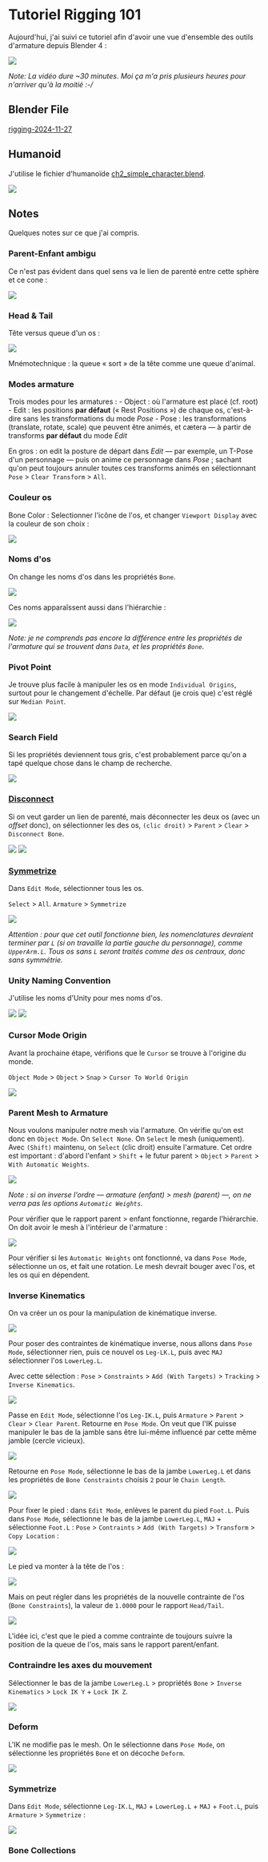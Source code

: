 # Tutoriel Rigging 101
Aujourd'hui, j'ai suivi ce tutoriel afin d'avoir une vue d'ensemble des outils d'armature depuis Blender 4 :

[![](images/rigging-tutorial-2.jpg)](https://www.youtube.com/watch?v=eoird3MVCNw)

*Note: La vidéo dure ~30 minutes. Moi ça m'a pris plusieurs heures pour n'arriver qu'à la moitié :-/*

## Blender File
[rigging-2024-11-27](../blender/tutoriels/rigging-2024-11-27/)

## Humanoid
J'utilise le fichier d'humanoïde [ch2_simple_character.blend](///blender/tutoriels/rigging-2024-11-27/rigging-2024-11-27-starter.blendps://academy.cgdive.com/courses/rigify-basics/1/lessons/1).

![](images/rigging-tutorial-2-humanoid.png)

## Notes
Quelques notes sur ce que j'ai compris.

### Parent-Enfant ambigu
Ce n'est pas évident dans quel sens va le lien de parenté entre cette sphère et ce cone :

![](images/rigging-parenting-ambiguity.png)

### Head & Tail
Tête versus queue d'un os :

![](images/rigging-head-tail.jpg)

Mnémotechnique : la queue « sort » de la tête comme une queue d'animal.

### Modes armature
Trois modes pour les armatures :
	- Object : où l'armature est placé (cf. root)
	- Edit : les positions **par défaut** (« Rest Positions ») de chaque os, c'est-à-dire sans les transformations du mode *Pose*
	- Pose : les transformations (translate, rotate, scale) que peuvent être animés, et cætera — à partir de transforms **par défaut** du mode *Edit*

En gros : on edit la posture de départ dans *Edit* — par exemple, un T-Pose d'un personnage — puis on anime ce personnage dans *Pose* ; sachant qu'on peut toujours annuler toutes ces transforms animés en sélectionnant `Pose` > `Clear Transform` > `All`.

### Couleur os
Bone Color : Selectionner l'icône de l'os, et changer `Viewport Display` avec la couleur de son choix :

![](images/rigging-bone-color.png)

### Noms d'os
On change les noms d'os dans les propriétés `Bone`.

![](images/bone-names.png)

Ces noms apparaîssent aussi dans l'hiérarchie :

![](images/bone-heirarchy.png)

*Note: je ne comprends pas encore la différence entre les propriétés de l'armature qui se trouvent dans `Data`, et les propriétés `Bone`*.

### Pivot Point
Je trouve plus facile à manipuler les os en mode `Individual Origins`, surtout pour le changement d'échelle. Par défaut (je crois que) c'est réglé sur `Median Point`.

![](images/pivot-point-individual-origins.png)

### Search Field
Si les propriétés deviennent tous gris, c'est probablement parce qu'on a tapé quelque chose dans le champ de recherche.

![](images/properties-search.png)

### [Disconnect](https://youtu.be/eoird3MVCNw?si=OUeBVMAJBReTqO_4&t=689)
Si on veut garder un lien de parenté, mais déconnecter les deux os (avec un *offset* donc), on sélectionner les des os, `(clic droit)` > `Parent` > `Clear` > `Disconnect Bone`.

![](images/clear-parent.png) ![](images/disonnect-bone.png)

### [Symmetrize](https://youtu.be/eoird3MVCNw?si=glqk45NjkwLgLBF9&t=844)
Dans `Edit Mode`, sélectionner tous les os.

`Select` > `All`. `Armature` > `Symmetrize`

![](images/symmetrize.png)

*Attention : pour que cet outil fonctionne bien, les nomenclatures devraient terminer par `L` (si on travaille la partie gauche du personnage), comme `UpperArm.L`. Tous os sans `L` seront traités comme des os centraux, donc sans symmétrie.*

### Unity Naming Convention
J'utilise les noms d'Unity pour mes noms d'os.

![](images/unity-avatar-names.png) ![](images/bone-naming-convention.png)

### Cursor Mode Origin
Avant la prochaine étape, vérifions que le `Cursor` se trouve à l'origine du monde.

`Object Mode` > `Object` > `Snap` > `Cursor To World Origin`

![](images/cursor-world-origin.png)

### Parent Mesh to Armature
Nous voulons manipuler notre mesh via l'armature. On vérifie qu'on est donc en `Object Mode`. On `Select None`. On `Select` le mesh (uniquement). Avec `(Shift)` maintenu, on `Select` (clic droit) ensuite l'armature. Cet ordre est important : d'abord l'enfant > `Shift` + le futur parent > `Object` > `Parent` > `With Automatic Weights`.

![](images/parent-with-automatic-weights.png)

*Note : si on inverse l'ordre — armature (enfant) > mesh (parent) —, on ne verra pas les options `Automatic Weights`.*

Pour vérifier que le rapport parent > enfant fonctionne, regarde l'hiérarchie. On doit avoir le mesh à l'intérieur de l'armature :

![](images/armature-mesh-heirarchy.png)

Pour vérifier si les `Automatic Weights` ont fonctionné, va dans `Pose Mode`, sélectionne un os, et fait une rotation. Le mesh devrait bouger avec l'os, et les os qui en dépendent.

### Inverse Kinematics
On va créer un os pour la manipulation de kinématique inverse.

![](images/leg-ik-l.png)

Pour poser des contraintes de kinématique inverse, nous allons dans `Pose Mode`, sélectionner rien, puis ce nouvel os `Leg-LK.L`, puis avec `MAJ` sélectionner l'os `LowerLeg.L`.

Avec cette sélection : `Pose` > `Constraints` > `Add (With Targets)` > `Tracking` > `Inverse Kinematics`.

![](images/add-constraint-with-target-ik.png)

Passe en `Edit Mode`, sélectionne l'os `Leg-IK.L`, puis `Armature` > `Parent` > `Clear` > `Clear Parent`. Retourne en `Pose Mode`. On veut que l'IK puisse manipuler le bas de la jamble sans être lui-même influencé par cette même jamble (cercle vicieux).

![](images/disconnect-parent.png)

Retourne en `Pose Mode`, sélectionne le bas de la jambe `LowerLeg.L` et dans les propriétés de `Bone Constraints` choisis `2` pour le `Chain Length`.

![](images/chain-length.png)

Pour fixer le pied : dans `Edit Mode`, enlèves le parent du pied `Foot.L`. Puis dans `Pose Mode`, sélectionne le bas de la jambe `LowerLeg.L`, `MAJ` + sélectionne `Foot.L` : `Pose` > `Contraints` > `Add (With Targets)` > `Transform` > `Copy Location` :

![](images/bone-constraints-copy-location.png)

Le pied va monter à la tête de l'os :

![](images/foot-in-knee.png)

Mais on peut régler dans les propriétés de la nouvelle contrainte de l'os (`Bone Constraints`), la valeur de `1.0000` pour le rapport `Head/Tail`.

![](images/foot-at-tail-of-bone.png)

L'idée ici, c'est que le pied a comme contrainte de toujours suivre la position de la queue de l'os, mais sans le rapport parent/enfant.

### Contraindre les axes du mouvement
Sélectionner le bas de la jambe `LowerLeg.L` > propriétés `Bone` > `Inverse Kinematics` > `Lock IK Y` + `Lock IK Z`.

![](images/bone-lock-ik-y-z.png)

### Deform
L'IK ne modifie pas le mesh. On le sélectionne dans `Pose Mode`, on sélectionne les propriétés `Bone` et on décoche `Deform`.

![](images/bone-deform.png)

### Symmetrize
Dans `Edit Mode`, sélectionne `Leg-IK.L`, `MAJ` + `LowerLeg.L` + `MAJ` + `Foot.L`, puis `Armature` > `Symmetrize` :

![](images/symmetrized.png)

### Bone Collections

